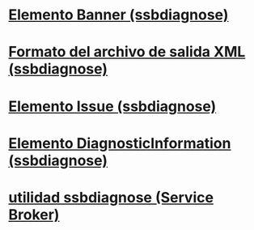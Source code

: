 # [Elemento Banner (ssbdiagnose)](banner-element-ssbdiagnose.md)
# [Formato del archivo de salida XML (ssbdiagnose)](xml-output-file-format-ssbdiagnose.md)
# [Elemento Issue (ssbdiagnose)](issue-element-ssbdiagnose.md)
# [Elemento DiagnosticInformation (ssbdiagnose)](diagnosticinformation-element-ssbdiagnose.md)
# [utilidad ssbdiagnose (Service Broker)](ssbdiagnose-utility-service-broker.md)
